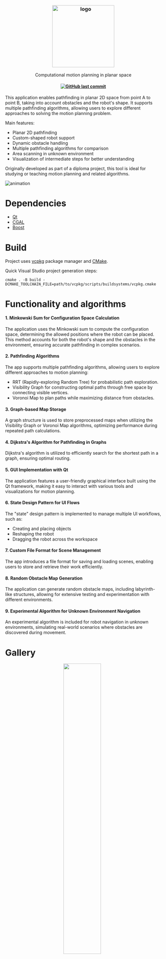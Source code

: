 <h3 align="center"><img src="https://github.com/user-attachments/assets/4214ea17-8d8d-4621-b7e7-c97317dbbe33" alt="logo" height="200px"></h3>

<div align="center">

</div>

<p align="center">Computational motion planning in planar space</p>
<h4 align="center">

  
  <a href="https://github.com/alexander-veselov/Motion/commits/master/">
    <img alt="GitHub last commit" src="https://img.shields.io/github/last-commit/alexander-veselov/Motion">
  </a>
</h4>

This application enables pathfinding in planar 2D space from point A to point B, taking into account obstacles and the robot's shape. It supports multiple pathfinding algorithms, allowing users to explore different approaches to solving the motion planning problem.

Main features:
 - Planar 2D pathfinding
 - Custom-shaped robot support
 - Dynamic obstacle handling
 - Multiple pathfinding algorithms for comparison
 - Area scanning in unknown environment
 - Visualization of intermediate steps for better understanding

Originally developed as part of a diploma project, this tool is ideal for studying or teaching motion planning and related algorithms.

![animation](https://github.com/user-attachments/assets/e4b1b54e-1fc0-4d72-beb5-878456bb2e31)


# Dependencies

- [Qt](https://www.qt.io/product/framework)
- [CGAL](https://www.cgal.org/)
- [Boost](https://www.boost.org/)

# Build
Project uses [vcpkg](https://github.com/microsoft/vcpkg) package manager and [CMake](https://cmake.org/).

Quick Visual Studio project generation steps:
```
cmake . -B build -DCMAKE_TOOLCHAIN_FILE=path/to/vcpkg/scripts/buildsystems/vcpkg.cmake
```

# Functionality and algorithms

#### 1. Minkowski Sum for Configuration Space Calculation<br>
The application uses the Minkowski sum to compute the configuration space, determining the allowed positions where the robot can be placed. This method accounts for both the robot's shape and the obstacles in the environment, ensuring accurate pathfinding in complex scenarios.

#### 2. Pathfinding Algorithms<br>
The app supports multiple pathfinding algorithms, allowing users to explore different approaches to motion planning:

 - RRT (Rapidly-exploring Random Tree) for probabilistic path exploration.
 - Visibility Graph for constructing optimal paths through free space by connecting visible vertices.
 - Voronoi Map to plan paths while maximizing distance from obstacles.

#### 3. Graph-based Map Storage<br>
A graph structure is used to store preprocessed maps when utilizing the Visibility Graph or Voronoi Map algorithms, optimizing performance during repeated path calculations.

#### 4. Dijkstra's Algorithm for Pathfinding in Graphs
Dijkstra's algorithm is utilized to efficiently search for the shortest path in a graph, ensuring optimal routing.

#### 5. GUI Implementation with Qt<br>
The application features a user-friendly graphical interface built using the Qt framework, making it easy to interact with various tools and visualizations for motion planning.

#### 6. State Design Pattern for UI Flows<br>
The "state" design pattern is implemented to manage multiple UI workflows, such as:

 - Creating and placing objects
 - Reshaping the robot
 - Dragging the robot across the workspace

#### 7. Custom File Format for Scene Management<br>
The app introduces a file format for saving and loading scenes, enabling users to store and retrieve their work efficiently.

#### 8. Random Obstacle Map Generation<br>
The application can generate random obstacle maps, including labyrinth-like structures, allowing for extensive testing and experimentation with different environments.

#### 9. Experimental Algorithm for Unknown Environment Navigation<br>
An experimental algorithm is included for robot navigation in unknown environments, simulating real-world scenarios where obstacles are discovered during movement.

# Gallery
<p align="center">
    <img width="49%" src="https://github.com/user-attachments/assets/c54b2f56-0f78-4085-aa46-e14aca6f6963"/>
&nbsp;
    <img width="49%" src="https://github.com/user-attachments/assets/39a6a0c0-d567-42ab-9319-8ad7b419d522"/>
</p>

